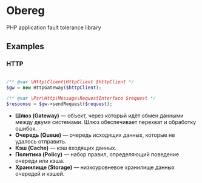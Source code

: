 # Obereg

PHP application fault tolerance library


## Examples

### HTTP

```php

/** @var \Http\Client\HttpClient $httpClient */
$gw = new HttpGateway($httpClient);

/** @var \Psr\Http\Message\RequestInterface $request */
$response = $gw->sendRequest($request);
```

* **Шлюз (Gateway)** — объект, через который идёт обмен данными между двумя системами. Шлюз
  обеспечивает перехват и обработку ошибок.
* **Очередь (Queue)** — очередь исходящих данных, которые не удалось отправить.
* **Кэш (Cache)** — кэш входящих данных.
* **Политика (Policy)** — набор правил, определяющий поведение очереди или кэша.
* **Хранилище (Storage)** — низкоуровневое хранилище данных очередей и кэшей.
